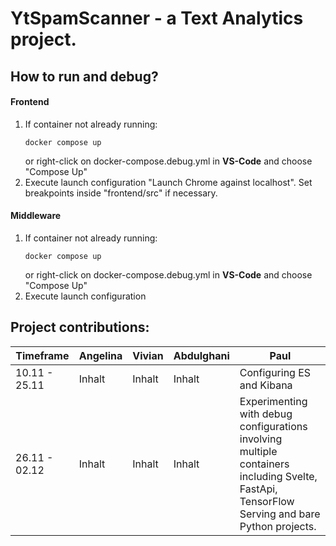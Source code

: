 # YtSpamScanner - a Text Analytics project.

## How to run and debug?

#### Frontend

1.  If container not already running: 
    ```
    docker compose up
    ``` 
    or right-click on docker-compose.debug.yml in **VS-Code** and choose "Compose Up"
2.  Execute launch configuration "Launch Chrome against localhost". Set breakpoints inside "frontend/src" if necessary.

#### Middleware

1.  If container not already running: 
    ```
    docker compose up
    ``` 
    or right-click on docker-compose.debug.yml in **VS-Code** and choose "Compose Up"
2.  Execute launch configuration 


## Project contributions:

Timeframe       | Angelina  | Vivian    | Abdulghani    | Paul
--------        | --------  | --------  | -------       | ------
10.11 - 25.11   | Inhalt    | Inhalt    | Inhalt        | Configuring ES and Kibana
26.11 - 02.12   | Inhalt    | Inhalt    | Inhalt        | Experimenting with debug configurations involving multiple containers including Svelte, FastApi, TensorFlow Serving and bare Python projects.
